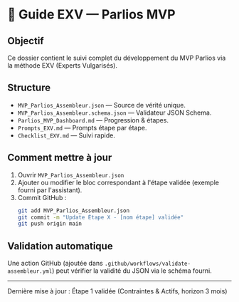 # 🧭 Guide EXV — Parlios MVP

## Objectif
Ce dossier contient le suivi complet du développement du MVP Parlios via la méthode EXV (Experts Vulgarisés).

## Structure
- `MVP_Parlios_Assembleur.json` — Source de vérité unique.
- `MVP_Parlios_Assembleur.schema.json` — Validateur JSON Schema.
- `Parlios_MVP_Dashboard.md` — Progression & étapes.
- `Prompts_EXV.md` — Prompts étape par étape.
- `Checklist_EXV.md` — Suivi rapide.

## Comment mettre à jour
1. Ouvrir `MVP_Parlios_Assembleur.json`
2. Ajouter ou modifier le bloc correspondant à l'étape validée (exemple fourni par l'assistant).
3. Commit GitHub :  
   ```bash
   git add MVP_Parlios_Assembleur.json
   git commit -m "Update Étape X - [nom étape] validée"
   git push origin main
   ```

## Validation automatique
Une action GitHub (ajoutée dans `.github/workflows/validate-assembleur.yml`) peut vérifier la validité du JSON via le schéma fourni.

---
Dernière mise à jour : Étape 1 validée (Contraintes & Actifs, horizon 3 mois)
